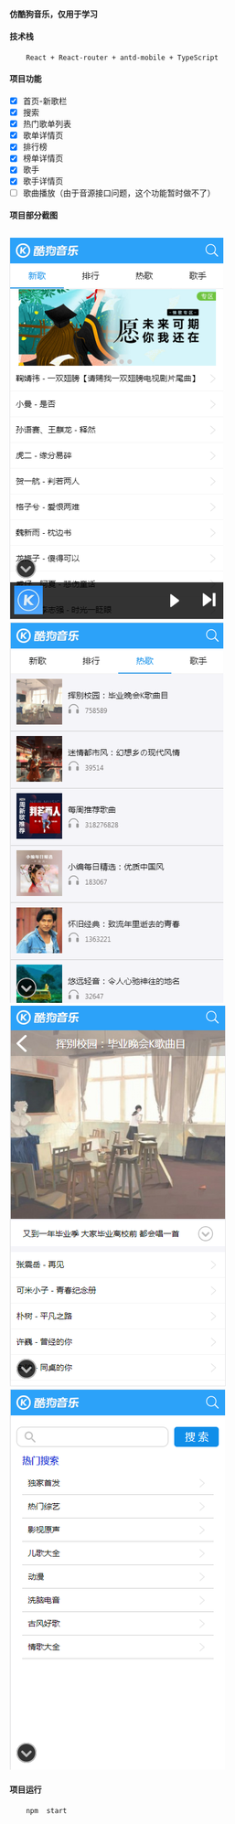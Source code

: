 #### 仿酷狗音乐，仅用于学习
#### 技术栈
```
    React + React-router + antd-mobile + TypeScript
```
#### 项目功能
- [x] 首页-新歌栏
- [x] 搜索
- [x] 热门歌单列表
- [x] 歌单详情页
- [x] 排行榜
- [x] 榜单详情页
- [x] 歌手
- [x] 歌手详情页
- [ ] 歌曲播放（由于音源接口问题，这个功能暂时做不了）

#### 项目部分截图
![首页](./example-images/1.png)
![热歌](./example-images/2.png)
![歌单详情页](./example-images/3.png)
![搜索](./example-images/4.png)
---
#### 项目运行
```
    npm  start
```
